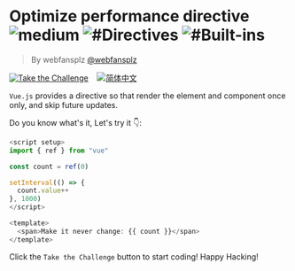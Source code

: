 <!--info-header-start--><h1>Optimize performance directive <img src="https://img.shields.io/badge/-medium-d9901a" alt="medium"/> <img src="https://img.shields.io/badge/-%23Directives-999" alt="#Directives"/> <img src="https://img.shields.io/badge/-%23Built--ins-999" alt="#Built-ins"/></h1><blockquote><p>By webfansplz <a href="https://github.com/webfansplz" target="_blank">@webfansplz</a></p></blockquote><p><a href="https://sfc.vuejs.org/#eyJBcHAudnVlIjoiPHNjcmlwdCBzZXR1cD5cbmltcG9ydCB7IHJlZiB9IGZyb20gXCJ2dWVcIlxuXG5jb25zdCBjb3VudCA9IHJlZigwKVxuXG5zZXRJbnRlcnZhbCgoKSA9PiB7XG4gIGNvdW50LnZhbHVlKytcbn0sIDEwMDApXG48L3NjcmlwdD5cblxuPHRlbXBsYXRlPlxuICA8c3Bhbj5NYWtlIGl0IG5ldmVyIGNoYW5nZToge3sgY291bnQgfX08L3NwYW4+XG48L3RlbXBsYXRlPlxuIn0=" target="_blank"><img src="https://img.shields.io/badge/-Take%20the%20Challenge-213547?logo=vue.js&logoColor=42b883" alt="Take the Challenge"/></a> &nbsp;&nbsp;&nbsp;<a href="./README.zh-CN.md" target="_blank"><img src="https://img.shields.io/badge/-%E7%AE%80%E4%BD%93%E4%B8%AD%E6%96%87-gray" alt="简体中文"/></a> </p><!--info-header-end-->


`Vue.js` provides a directive so that render the element and component once only, and skip future updates.

Do you know what's it, Let's try it 👇: 

```ts
<script setup>
import { ref } from "vue"

const count = ref(0)

setInterval(() => {
  count.value++
}, 1000)
</script>

<template>
  <span>Make it never change: {{ count }}</span>
</template>

```

Click the `Take the Challenge` button to start coding! Happy Hacking!
